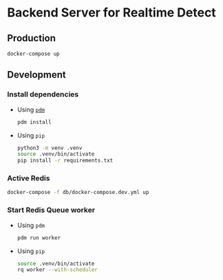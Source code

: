 # Backend Server for Realtime Detect

## Production

```
docker-compose up
```

## Development

### Install dependencies

- Using [`pdm`](https://pdm.fming.dev/latest/)

  ```sh
  pdm install
  ```

- Using `pip`

  ```sh
  python3 -m venv .venv
  source .venv/bin/activate
  pip install -r requirements.txt
  ```

### Active Redis

```sh
docker-compose -f db/docker-compose.dev.yml up
```

### Start Redis Queue worker

- Using `pdm`

  ```sh
  pdm run worker
  ```

- Using `pip`

  ```sh
  source .venv/bin/activate
  rq worker --with-scheduler
  ```
